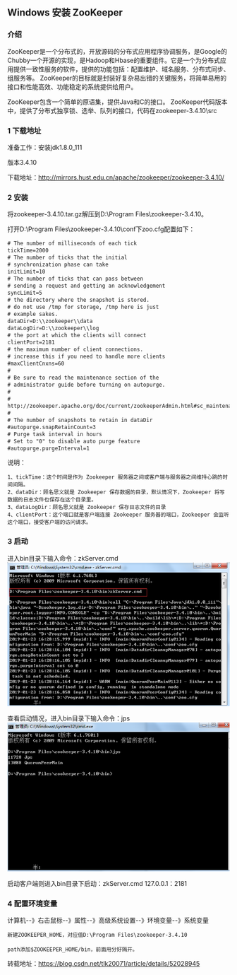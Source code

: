 ## Windows 安装 ZooKeeper

### 介绍
ZooKeeper是一个分布式的，开放源码的分布式应用程序协调服务，是Google的Chubby一个开源的实现，是Hadoop和Hbase的重要组件。它是一个为分布式应用提供一致性服务的软件，提供的功能包括：配置维护、域名服务、分布式同步、组服务等。
ZooKeeper的目标就是封装好复杂易出错的关键服务，将简单易用的接口和性能高效、功能稳定的系统提供给用户。

ZooKeeper包含一个简单的原语集，提供Java和C的接口。
ZooKeeper代码版本中，提供了分布式独享锁、选举、队列的接口，代码在zookeeper-3.4.10\src

### 1 下载地址

准备工作：安装jdk1.8.0_111

版本3.4.10

下载地址：http://mirrors.hust.edu.cn/apache/zookeeper/zookeeper-3.4.10/

### 2 安装

将zookeeper-3.4.10.tar.gz解压到D:\Program Files\zookeeper-3.4.10。

打开D:\Program Files\zookeeper-3.4.10\conf下zoo.cfg配置如下：

	# The number of milliseconds of each tick
	tickTime=2000
	# The number of ticks that the initial 
	# synchronization phase can take
	initLimit=10
	# The number of ticks that can pass between 
	# sending a request and getting an acknowledgement
	syncLimit=5
	# the directory where the snapshot is stored.
	# do not use /tmp for storage, /tmp here is just 
	# example sakes.
	dataDir=D:\\zookeeper\\data
	dataLogDir=D:\\zookeeper\\log
	# the port at which the clients will connect
	clientPort=2181
	# the maximum number of client connections.
	# increase this if you need to handle more clients
	#maxClientCnxns=60
	#
	# Be sure to read the maintenance section of the 
	# administrator guide before turning on autopurge.
	#
	# http://zookeeper.apache.org/doc/current/zookeeperAdmin.html#sc_maintenance
	#
	# The number of snapshots to retain in dataDir
	#autopurge.snapRetainCount=3
	# Purge task interval in hours
	# Set to "0" to disable auto purge feature
	#autopurge.purgeInterval=1

说明：

	1、tickTime：这个时间是作为 Zookeeper 服务器之间或客户端与服务器之间维持心跳的时间间隔。
	2、dataDir：顾名思义就是 Zookeeper 保存数据的目录，默认情况下，Zookeeper 将写数据的日志文件也保存在这个目录里。
	3、dataLogDir：顾名思义就是 Zookeeper 保存日志文件的目录
	4、clientPort：这个端口就是客户端连接 Zookeeper 服务器的端口，Zookeeper 会监听这个端口，接受客户端的访问请求。

### 3 启动

进入bin目录下输入命令：zkServer.cmd
![Alt text](./images/zk_start.png)

查看启动情况，进入bin目录下输入命令：jps
![Alt text](./images/zk_success.png)

启动客户端则进入bin目录下启动：zkServer.cmd 127.0.0.1：2181

### 4 配置环境变量

计算机--》右击鼠标--》属性--》高级系统设置--》环境变量--》系统变量
    
	新建ZOOKEEPER_HOME，对应值D:\Program Files\zookeeper-3.4.10

	path添加$ZOOKEEPER_HOME/bin，前面用分好隔开。



转载地址：https://blog.csdn.net/tlk20071/article/details/52028945

